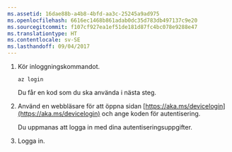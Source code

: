 ```yaml
---
ms.assetid: 16dae88b-a4b8-4bfd-aa3c-25245a9ad975
ms.openlocfilehash: 6616ec1468b861adab0dc35d783db497137c9e20
ms.sourcegitcommit: f107cf927ea1ef51de181d87fc4bc078e9288e47
ms.translationtype: HT
ms.contentlocale: sv-SE
ms.lasthandoff: 09/04/2017
---
```

1. Kör inloggningskommandot.

    ```azurecli-interactive
    az login
    ```

   Du får en kod som du ska använda i nästa steg. 

1. Använd en webbläsare för att öppna sidan [https://aka.ms/devicelogin](https://aka.ms/devicelogin) och ange koden för autentisering.

    Du uppmanas att logga in med dina autentiseringsuppgifter.

1. Logga in.
 
